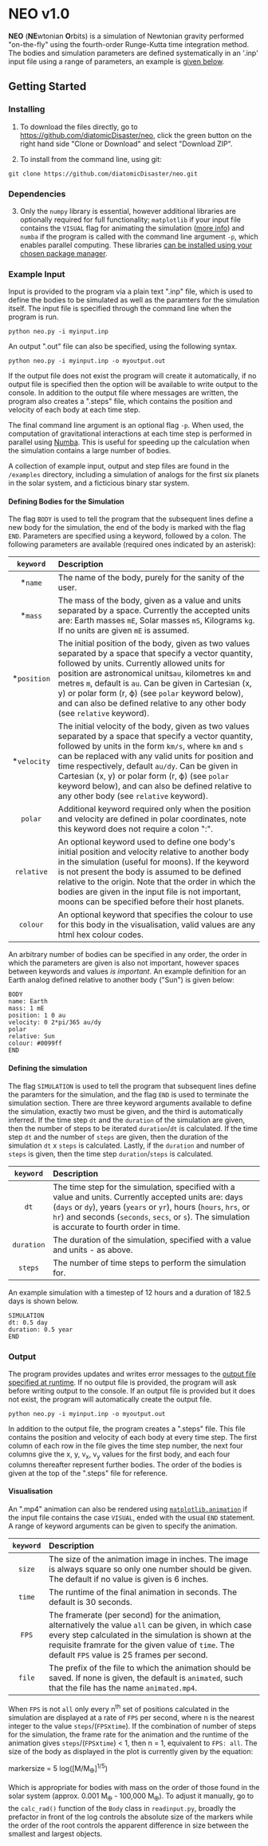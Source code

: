 # **NEO v1.0**

**NEO** (**NE**wtonian **O**rbits) is a simulation of Newtonian gravity performed "on-the-fly" using the fourth-order Runge-Kutta time integration method. The bodies and simulation parameters are defined systematically in an '.inp' input file using a range of parameters, an example is [given below](#example-input).

## Getting Started
### Installing

1. To download the files directly, go to https://github.com/diatomicDisaster/neo, click the green button on the right hand side "Clone or Download" and select "Download ZIP".

2. To install from the command line, using git:

```
git clone https://github.com/diatomicDisaster/neo.git
```
### Dependencies
3. Only the `numpy` library is essential, however additional libraries are optionally required for full functionality; `matplotlib` if your input file contains the `VISUAL` flag for animating the simulation ([more info](#visualisation)) and `numba` if the program is called with the command line argument `-p`, which enables parallel computing. These libraries [can be installed using your chosen package manager](https://packaging.python.org/tutorials/installing-packages/).

### Example Input

Input is provided to the program via a plain text ".inp" file, which is used to define the bodies to be simulated as well as the paramters for the simulation itself. The input file is specified through the command line when the program is run.

```
python neo.py -i myinput.inp
```

An output ".out" file can also be specified, using the following syntax.

```
python neo.py -i myinput.inp -o myoutput.out
```
If the output file does not exist the program will create it automatically, if no output file is specified then the option will be available to write output to the console. In addition to the output file where messages are written, the program also creates a ".steps" file, which contains the position and velocity of each body at each time step.

The final command line argument is an optional flag `-p`. When used, the computation of gravitational interactions at each time step is performed in parallel using [Numba](http://numba.pydata.org/). This is useful for speeding up the calculation when the simulation contains a large number of bodies.

A collection of example input, output and step files are found in the `/examples` directory, including a simulation of analogs for the first six planets in the solar system, and a ficticious binary star system. 

#### Defining Bodies for the Simulation
The flag `BODY` is used to tell the program that the subsequent lines define a new body for the simulation, the end of the body is marked with the flag `END`. Parameters are specified using a keyword, followed by a colon. The following parameters are available (required ones indicated by an asterisk):

|`keyword`|Description|
|:---:|:---|
|*`name`|The name of the body, purely for the sanity of the user.| 
|*`mass`|The mass of the body, given as a value and units separated by a space. Currently the accepted units are: Earth masses `mE`, Solar masses `mS`, Kilograms `kg`. If no units are given `mE` is assumed.|
|*`position`|The initial position of the body, given as two values separated by a space that specify a vector quantity, followed by units. Currently allowed units for position are astronomical units`au`, kilometres `km` and metres `m`, default is `au`. Can be given in Cartesian (x, y) or polar form (r, ϕ) (see `polar` keyword below), and can also be defined relative to any other body (see `relative` keyword).|
|*`velocity`|The initial velocity of the body, given as two values separated by a space that specify a vector quantity, followed by units in the form `km/s`, where `km` and `s` can be replaced with any valid units for position and time respectively, default `au/dy`. Can be given in Cartesian (x, y) or polar form (r, ϕ) (see `polar` keyword below), and can also be defined relative to any other body (see `relative` keyword).|
|`polar`|Additional keyword required only when the position and velocity are defined in polar coordinates, note this keyword does not require a colon ":".|
|`relative`|An optional keyword used to define one body's initial position and velocity relative to another body in the simulation (useful for moons). If the keyword is not present the body is assumed to be defined relative to the origin. Note that the order in which the bodies are given in the input file is not important, moons can be specified before their host planets.|
|`colour`|An optional keyword that specifies the colour to use for this body in the visualisation, valid values are any html hex colour codes.|

An arbitrary number of bodies can be specified in any order, the order in which the parameters are given is also not important, however spaces between keywords and values *is important*. An example definition for an Earth analog defined relative to another body ("Sun") is given below:

```
BODY 
name: Earth
mass: 1 mE
position: 1 0 au
velocity: 0 2*pi/365 au/dy
polar
relative: Sun
colour: #0099ff
END
```
#### Defining the simulation
The flag `SIMULATION` is used to tell the program that subsequent lines define the paramters for the simulation, and the flag `END` is used to terminate the simulation section. There are three keyword arguments available to define the simulation, exactly two must be given, and the third is automatically inferred. If the time step `dt` and the `duration` of the simulation are given, then the number of steps to be iterated `duration`/`dt` is calculated. If the time step `dt` and the number of `steps` are given, then the duration of the simulation `dt` x `steps` is calculated. Lastly, if the `duration` and number of `steps` is given, then the time step `duration`/`steps` is calculated.

|`keyword`|Description|
|:---:|:---|
|`dt`|The time step for the simulation, specified with a value and units. Currently accepted units are: days (`days` or `dy`), years (`years` or `yr`), hours (`hours`, `hrs`, or `hr`) and seconds (`seconds`, `secs`, or `s`). The simulation is accurate to fourth order in time.
|`duration`|The duration of the simulation, specified with a value and units - as above.|
|`steps`| The number of time steps to perform the simulation for. |

An example simulation with a timestep of 12 hours and a duration of 182.5 days is shown below.

```
SIMULATION
dt: 0.5 day
duration: 0.5 year
END
```

### Output
The program provides updates and writes error messages to the [output file specified at runtime](#example-input). If no output file is provided, the program will ask before writing output to the console. If an output file is provided but it does not exist, the program will automatically create the output file.

```
python neo.py -i myinput.inp -o myoutput.out
```

In addition to the output file, the program creates a ".steps" file. This file contains the position and velocity of each body at every time step. The first column of each row in the file gives the time step number, the next four columns give the x, y, v<sub>x</sub>, v<sub>y</sub> values for the first body, and each four columns thereafter represent further bodies. The order of the bodies is given at the top of the ".steps" file for reference.

#### Visualisation
An ".mp4" animation can also be rendered using [`matplotlib.animation`](https://matplotlib.org/3.1.1/api/animation_api.html) if the input file contains the case `VISUAL`, ended with the usual `END` statement. A range of keyword arguments can be given to specify the animation.

|`keyword`|Description|
|:---:|:---|
|`size`|The size of the animation image in inches. The image is always square so only one number should be given. The default if no value is given is 6 inches.|
|`time`|The runtime of the final animation in seconds. The default is 30 seconds.|
|`FPS` |The framerate (per second) for the animation, alternatively the value `all` can be given, in which case every step calculated in the simulation is shown at the requisite framrate for the given value of `time`. The default `FPS` value is 25 frames per second.|
|`file`|The prefix of the file to which the animation should be saved. If none is given, the default is `animated`, such that the file has the name `animated.mp4`.|

When `FPS` is not `all` only every n<sup>th</sup> set of positions calculated in the simulation are displayed at a rate of `FPS` per second, where n is the nearest integer to the value `steps`/(`FPS`x`time`). If the combination of number of steps for the simulation, the frame rate for the animation and the runtime of the animation gives `steps`/(`FPS`x`time`) < 1, then n = 1, equivalent to `FPS: all`. The size of the body as displayed in the plot is currently given by the equation:

markersize = 5 log(\[M/M<sub>🜨</sub>\]<sup>1/5</sup>)
  
Which is appropriate for bodies with mass on the order of those found in the solar system (approx. 0.001 M<sub>🜨</sub> - 100,000 M<sub>🜨</sub>). To adjust it manually, go to the `calc_rad()` function of the `Body` class in `readinput.py`, broadly the prefactor in front of the log controls the absolute size of the markers while the order of the root controls the apparent difference in size between the smallest and largest objects.
